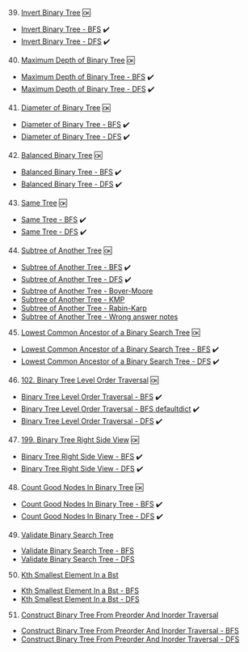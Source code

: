 39. [Invert Binary Tree](https://leetcode.com/problems/invert-binary-tree/) 🆗
- [Invert Binary Tree - BFS](https://github.com/MayHyeyeonKim/algorithms/blob/main/study/PY/Trees/BFS_InverBinaryTree.py) ✔️
- [Invert Binary Tree - DFS](https://github.com/MayHyeyeonKim/algorithms/blob/main/study/PY/Trees/DFS_InverBinaryTree.py) ✔️


40. [Maximum Depth of Binary Tree](https://leetcode.com/problems/maximum-depth-of-binary-tree/) 🆗
- [Maximum Depth of Binary Tree - BFS](https://github.com/MayHyeyeonKim/algorithms/blob/main/study/PY/Trees/BFS_MaximumDepthofBinaryTree.py) ✔️
- [Maximum Depth of Binary Tree - DFS](https://github.com/MayHyeyeonKim/algorithms/blob/main/study/PY/Trees/DFS_MaximumDepthofBinaryTree.py) ✔️


41. [Diameter of Binary Tree](https://leetcode.com/problems/diameter-of-binary-tree/) 🆗
- [Diameter of Binary Tree - BFS](https://github.com/MayHyeyeonKim/algorithms/blob/main/study/PY/Trees/BFS_DiameterofBinaryTree.py) ✔️
- [Diameter of Binary Tree - DFS](https://github.com/MayHyeyeonKim/algorithms/blob/main/study/PY/Trees/DFS_DiameterofBinaryTree.py) ✔️


42. [Balanced Binary Tree](https://leetcode.com/problems/balanced-binary-tree/) 🆗
- [Balanced Binary Tree - BFS](https://github.com/MayHyeyeonKim/algorithms/blob/main/study/PY/Trees/BFS_BalancedBinaryTree.py) ✔️
- [Balanced Binary Tree - DFS](https://github.com/MayHyeyeonKim/algorithms/blob/main/study/PY/Trees/DFS_BalancedBinaryTree.py) ✔️


43. [Same Tree](https://leetcode.com/problems/same-tree/) 🆗
- [Same Tree - BFS](https://github.com/MayHyeyeonKim/algorithms/blob/main/study/PY/Trees/BFS_SameTree.py) ✔️
- [Same Tree - DFS](https://github.com/MayHyeyeonKim/algorithms/blob/main/study/PY/Trees/DFS_SameTree.py) ✔️

44. [Subtree of Another Tree](https://leetcode.com/problems/subtree-of-another-tree/) 🆗
- [Subtree of Another Tree - BFS](https://github.com/MayHyeyeonKim/algorithms/blob/main/study/PY/Trees/BFS_SubtreeofAnotherTree.py) ✔️
- [Subtree of Another Tree - DFS](https://github.com/MayHyeyeonKim/algorithms/blob/main/study/PY/Trees/DFS_SubtreeofAnotherTree.py) ✔️
- [Subtree of Another Tree - Boyer-Moore](https://github.com/MayHyeyeonKim/algorithms/blob/main/study/PY/Trees/Boyer-Moore_SubtreeofAnotherTree.py)
- [Subtree of Another Tree - KMP](https://github.com/MayHyeyeonKim/algorithms/blob/main/study/PY/Trees/KMP_SubtreeofAnotherTree.py)
- [Subtree of Another Tree - Rabin-Karp](https://github.com/MayHyeyeonKim/algorithms/blob/main/study/PY/Trees/Rabin-Karp_SubtreeofAnotherTree.py)
- [Subtree of Another Tree - Wrong answer notes](https://github.com/MayHyeyeonKim/algorithms/blob/main/study/PY/Trees/Wrong-answer-notes.py)



45. [Lowest Common Ancestor of a Binary Search Tree](https://leetcode.com/problems/lowest-common-ancestor-of-a-binary-search-tree/) 🆗
- [Lowest Common Ancestor of a Binary Search Tree - BFS](https://github.com/MayHyeyeonKim/algorithms/blob/main/study/PY/Trees/BFS_LowestCommonAncestorofaBinarySearchTree.py) ✔️
- [Lowest Common Ancestor of a Binary Search Tree - DFS](https://github.com/MayHyeyeonKim/algorithms/blob/main/study/PY/Trees/DFS_LowestCommonAncestorofaBinarySearchTree.py) ✔️


46. [102. Binary Tree Level Order Traversal](https://leetcode.com/problems/binary-tree-level-order-traversal/) 🆗
- [Binary Tree Level Order Traversal - BFS](https://github.com/MayHyeyeonKim/algorithms/blob/main/study/PY/Trees/BFS_BinaryTreeLevelOrderTraversal.py) ✔️
- [Binary Tree Level Order Traversal - BFS defaultdict](https://github.com/MayHyeyeonKim/algorithms/blob/main/study/PY/Trees/BFS_BinaryTreeLevelOrderTraversal_defaultdict.py) ✔️
- [Binary Tree Level Order Traversal - DFS](https://github.com/MayHyeyeonKim/algorithms/blob/main/study/PY/Trees/DFS_BinaryTreeLevelOrderTraversal.py) ✔️



47. [199. Binary Tree Right Side View](https://leetcode.com/problems/binary-tree-right-side-view/) 🆗
- [Binary Tree Right Side View - BFS](https://github.com/MayHyeyeonKim/algorithms/blob/main/study/PY/Trees/BFS_BinaryTreeRightSideView.py) ✔️
- [Binary Tree Right Side View - DFS](https://github.com/MayHyeyeonKim/algorithms/blob/main/study/PY/Trees/DFS_BinaryTreeRightSideView.py) ✔️


48. [Count Good Nodes In Binary Tree](https://leetcode.com/problems/count-good-nodes-in-binary-tree/) 🆗
- [Count Good Nodes In Binary Tree - BFS](https://github.com/MayHyeyeonKim/algorithms/blob/main/study/PY/Trees/BFS_CountGoodNodesInBinaryTree.py) ✔️
- [Count Good Nodes In Binary Tree - DFS](https://github.com/MayHyeyeonKim/algorithms/blob/main/study/PY/Trees/DFS_CountGoodNodesInBinaryTree.py) ✔️

49. [Validate Binary Search Tree](https://leetcode.com/problems/validate-binary-search-tree/)
- [Validate Binary Search Tree - BFS](https://github.com/MayHyeyeonKim/algorithms/blob/main/study/PY/Trees/BFS_ValidateBinarySearchTree.py)
- [Validate Binary Search Tree - DFS](https://github.com/MayHyeyeonKim/algorithms/blob/main/study/PY/Trees/DFS_ValidateBinarySearchTree.py)

50. [Kth Smallest Element In a Bst](https://leetcode.com/problems/kth-smallest-element-in-a-bst/)
- [Kth Smallest Element In a Bst - BFS](https://github.com/MayHyeyeonKim/algorithms/blob/main/study/PY/Trees/BFS_KthSmallestElementInaBst.py)
- [Kth Smallest Element In a Bst - DFS](https://github.com/MayHyeyeonKim/algorithms/blob/main/study/PY/Trees/DFS_KthSmallestElementInaBst.py)

51. [Construct Binary Tree From Preorder And Inorder Traversal](https://leetcode.com/problems/construct-binary-tree-from-preorder-and-inorder-traversal/)
- [Construct Binary Tree From Preorder And Inorder Traversal - BFS](https://github.com/MayHyeyeonKim/algorithms/blob/main/study/PY/Trees/BFS_ConstructBinaryTreeFromPreorderAndInorderTraversal.py)
- [Construct Binary Tree From Preorder And Inorder Traversal - DFS](https://github.com/MayHyeyeonKim/algorithms/blob/main/study/PY/Trees/DFS_ConstructBinaryTreeFromPreorderAndInorderTraversal.py)
